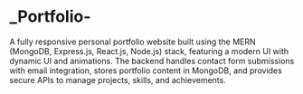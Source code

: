 # _Portfolio-
A fully responsive personal portfolio website built using the MERN (MongoDB, Express.js, React.js, Node.js) stack, featuring a modern UI with dynamic UI and animations. The backend handles contact form submissions with email integration, stores portfolio content in MongoDB, and provides secure APIs to manage projects, skills, and achievements.
